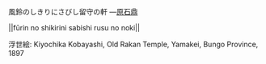 風鈴のしきりにさびし留守の軒
—[原石鼎](https://ja.wikipedia.org/wiki/原石鼎)

||fūrin no shikirini sabishi rusu no noki||

浮世絵: Kiyochika Kobayashi, Old Rakan Temple, Yamakei, Bungo Province, 1897